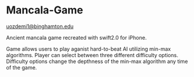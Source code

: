 # Mancala-Game

uozdemi1@binghamton.edu 

Ancient mancala game recreated with swift2.0 for iPhone. 

Game allows users to play aganist hard-to-beat AI utilizing min-max algorithms.
Player can select between three different difficulty options.
Difficulty options change the depthness of the min-max algorithm any time of the game. 
